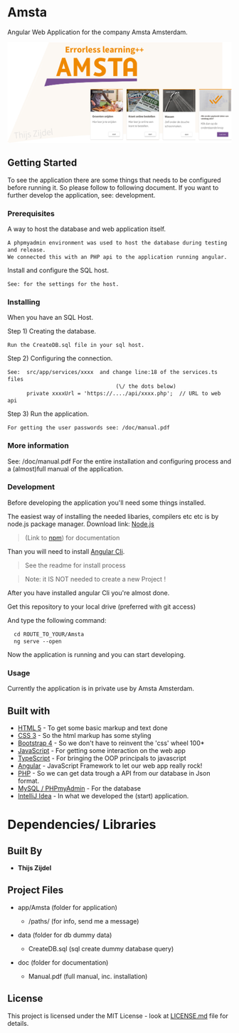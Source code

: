 # Amsta
Angular Web Application for the company Amsta Amsterdam.



![alt text](hero.png)



## Getting Started

To see the application there are some things that needs to be configured before running it.
So please follow to following document. If you want to further develop the application, see: development.


### Prerequisites

A way to host the database and web application itself.

```
A phpmyadmin environment was used to host the database during testing and release.
We connected this with an PHP api to the application running angular. 
```

Install and configure the SQL host.

```
See: for the settings for the host.
```




### Installing
When you have an SQL Host.

Step 1) Creating the database.

```
Run the CreateDB.sql file in your sql host.
```

Step 2) Configuring the connection.

```
See:  src/app/services/xxxx  and change line:18 of the services.ts files 
                                  (\/ the dots below)
      private xxxxUrl = 'https://..../api/xxxx.php';  // URL to web api
```


Step 3) Run the application.

```
For getting the user passwords see: /doc/manual.pdf 
```



### More information

See: /doc/manual.pdf 
For the entire installation and configuring process and a (almost)full manual of the application.




### Development
Before developing the application you'll need some things installed.

The easiest way of installing the needed libaries, compilers etc etc is by node.js package manager. Download link:
[Node.js](https://nodejs.org/en/) 

>(Link to [npm](https://www.npmjs.com)) for documentation


Than you will need to install [Angular Cli](https://github.com/angular/angular-cli).
 > See the readme for install process 
 
 > Note: it IS NOT needed to create a new Project !

After you have installed angular Cli you're almost done.

Get this repository to your local drive (preferred with git access)

And type the following command:

```text
  cd ROUTE_TO_YOUR/Amsta
  ng serve --open
```

Now the application is running and you can start developing.




### Usage
Currently the application is in private use by Amsta Amsterdam.





## Built with 
* [HTML 5](https://www.w3schools.com/html/) - To get some basic markup and text done
* [CSS 3](https://www.w3schools.com/css/) - So the html markup has some styling
* [Bootstrap 4](https://v4-alpha.getbootstrap.com) - So we don't have to reinvent the 'css' wheel 100*
* [JavaScript](https://www.javascript.com) - For getting some interaction on the web app
* [TypeScript](https://www.typescriptlang.org/index.html) - For bringing the OOP principals to javascript 
* [Angular](https://angular.io) - JavaScript Framework to let our web app really rock! 
* [PHP](http://www.php.net) - So we can get data trough a API from our database in Json format.
* [MySQL / PHPmyAdmin](https://www.mysql.com/) - For the database 
* [IntelliJ Idea](https://www.jetbrains.com/idea/) - In what we developed the (start) application.

# Dependencies/ Libraries 




## Built By

* **Thijs Zijdel** 


## Project Files
- app/Amsta			(folder for application)
	- /paths/ 				(for info, send me a message)				

- data 						(folder for db dummy data)
	- CreateDB.sql 			(sql create dummy database query)


- doc 						(folder for documentation)
	- Manual.pdf 			(full manual, inc. installation)
		


## License

This project is licensed under the MIT License - look at [LICENSE.md](LICENSE.md) file for details.
